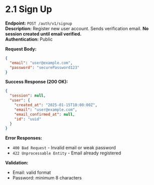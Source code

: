 # 2.1 Sign Up

**Endpoint:** `POST /auth/v1/signup`  
**Description:** Register new user account. Sends verification email. **No session created until email verified.**  
**Authentication:** Public

**Request Body:**

```json
{
  "email": "user@example.com",
  "password": "securePassword123"
}
```

**Success Response (200 OK):**

```json
{
  "session": null,
  "user": {
    "created_at": "2025-01-15T10:00:00Z",
    "email": "user@example.com",
    "email_confirmed_at": null,
    "id": "uuid"
  }
}
```

**Error Responses:**

- `400 Bad Request` - Invalid email or weak password
- `422 Unprocessable Entity` - Email already registered

**Validation:**

- Email: valid format
- Password: minimum 8 characters
